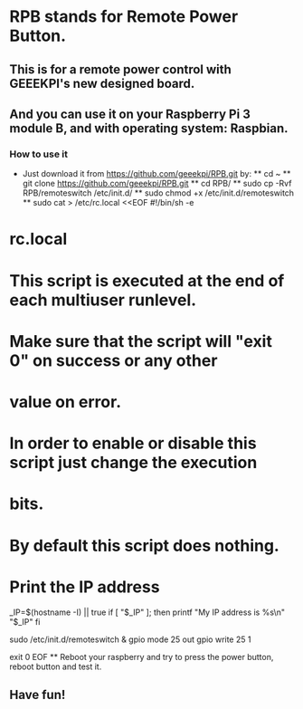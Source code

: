 # RPB stands for Remote Power Button.
## This is for a remote power control with GEEEKPI's new designed board.
## And you can use it on your Raspberry Pi 3 module B, and with operating system: Raspbian.
### How to use it ###
* Just download it from https://github.com/geeekpi/RPB.git by:
** cd ~
** git clone https://github.com/geeekpi/RPB.git
** cd RPB/
** sudo cp -Rvf RPB/remoteswitch /etc/init.d/
** sudo chmod +x /etc/init.d/remoteswitch
** sudo cat > /etc/rc.local <<EOF
#!/bin/sh -e
#
# rc.local
#
# This script is executed at the end of each multiuser runlevel.
# Make sure that the script will "exit 0" on success or any other
# value on error.
#
# In order to enable or disable this script just change the execution
# bits.
#
# By default this script does nothing.

# Print the IP address
_IP=$(hostname -I) || true
if [ "$_IP" ]; then
  printf "My IP address is %s\n" "$_IP"
fi

sudo /etc/init.d/remoteswitch &
gpio mode 25 out
gpio write 25 1

exit 0
EOF
** Reboot your raspberry and try to press the power button, reboot button and test it.
## Have fun!
